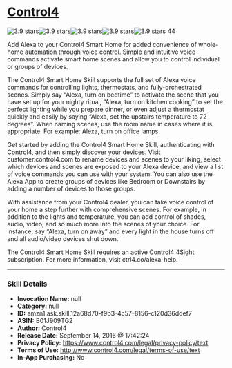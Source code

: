 # [Control4](http://alexa.amazon.com/#skills/amzn1.ask.skill.12a68d70-f9b3-4c57-8156-c120d36ddef7)
![3.9 stars](../../images/ic_star_black_18dp_1x.png)![3.9 stars](../../images/ic_star_black_18dp_1x.png)![3.9 stars](../../images/ic_star_black_18dp_1x.png)![3.9 stars](../../images/ic_star_half_black_18dp_1x.png)![3.9 stars](../../images/ic_star_border_black_18dp_1x.png) 44

Add Alexa to your Control4 Smart Home for added convenience of whole-home automation through voice control. Simple and intuitive voice commands activate smart home scenes and allow you to control individual or groups of devices.

The Control4 Smart Home Skill supports the full set of Alexa voice commands for controlling lights, thermostats, and fully-orchestrated scenes. Simply say “Alexa, turn on bedtime” to activate the scene that you have set up for your nighty ritual, “Alexa, turn on kitchen cooking” to set the perfect lighting while you prepare dinner, or even adjust a thermostat quickly and easily by saying “Alexa, set the upstairs temperature to 72 degrees”. When naming scenes, use the room name in cases where it is appropriate. For example: Alexa, turn on office lamps.

Get started by adding the Control4 Smart Home Skill, authenticating with Control4, and then simply discover your devices. Visit customer.control4.com to rename devices and scenes to your liking, select which devices and scenes are exposed to your Alexa device, and view a list of voice commands you can use with your system. You can also use the Alexa App to create groups of devices like Bedroom or Downstairs by adding a number of devices to those groups.

With assistance from your Control4 dealer, you can take voice control of your home a step further with comprehensive scenes. For example, in addition to the lights and temperature, you can add control of shades, audio, video, and so much more into the scenes of your choice. For instance, say “Alexa, turn on away” and every light in the house turns off and all audio/video devices shut down.

The Control4 Smart Home Skill requires an active Control4 4Sight subscription. For more information, visit ctrl4.co/alexa-help.

***

### Skill Details

* **Invocation Name:** null
* **Category:** null
* **ID:** amzn1.ask.skill.12a68d70-f9b3-4c57-8156-c120d36ddef7
* **ASIN:** B01J909TG2
* **Author:** Control4
* **Release Date:** September 14, 2016 @ 17:42:24
* **Privacy Policy:** https://www.control4.com/legal/privacy-policy/text
* **Terms of Use:** http://www.control4.com/legal/terms-of-use/text
* **In-App Purchasing:** No
